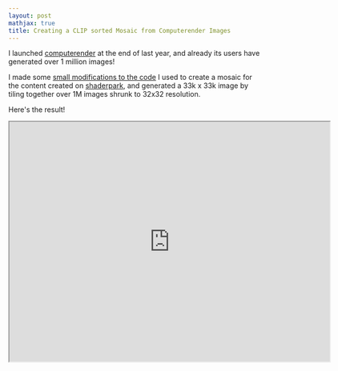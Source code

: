```yaml
---
layout: post
mathjax: true
title: Creating a CLIP sorted Mosaic from Computerender Images
---
```


I launched [computerender](https://computerender.com/) at the end of last year, and already its users have generated over 1 million images! 
  
I made some [small modifications to the code](https://github.com/PWhiddy/sp-mosaic/blob/main/mosaic_dl.py) I used to create a mosaic for the content created on [shaderpark](https://shaderpark.com), and generated a 33k x 33k image by tiling together over 1M images shrunk to 32x32 resolution.
  
Here's the result!  
  
<iframe src="https://drive.google.com/file/d/1H3VbeRGF3pajI7BhLHSLpL7TCeLJLCrC/preview" width="640" height="480" allow="autoplay"></iframe>